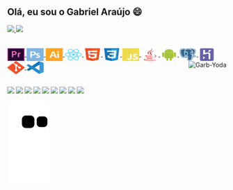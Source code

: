 ## Olá, eu sou o Gabriel Araújo 😄

  <div>
    <a href="https://github.com/M4G1Ck">
     <img height="180em" src="https://github-readme-stats.vercel.app/api?username=M4G1Ck&theme=jolly&show_icons=true">
     <img height="180em" src="https://github-readme-stats.vercel.app/api/top-langs/?username=M4G1Ck&theme=jolly&layout=compact">                            
  </div>
<br>

<div style="display: inline_block"><br>
  <img align="center" alt="Garb-Pr" height="30" width="40" src="https://raw.githubusercontent.com/devicons/devicon/master/icons/premierepro/premierepro-original.svg">
  <img align="center" alt="Garb-Ps" height="30" width="40" src="https://raw.githubusercontent.com/devicons/devicon/master/icons/photoshop/photoshop-plain.svg">
  <img align="center" alt="Garb-Ai" height="30" width="40" src="https://raw.githubusercontent.com/devicons/devicon/master/icons/illustrator/illustrator-plain.svg">
  <img align="center" alt="Garb-React" height="30" width="40" src="https://raw.githubusercontent.com/devicons/devicon/master/icons/react/react-original.svg">
  <img align="center" alt="Garb-HTML" height="30" width="40" src="https://raw.githubusercontent.com/devicons/devicon/master/icons/html5/html5-original.svg">
  <img align="center" alt="Garb-CSS" height="30" width="40" src="https://raw.githubusercontent.com/devicons/devicon/master/icons/css3/css3-original.svg">
  <img align="center" alt="Garb-Js" height="30" width="40" src="https://raw.githubusercontent.com/devicons/devicon/master/icons/javascript/javascript-plain.svg">
  <img align="center" alt="Garb-Java" height="30" width="40" src="https://raw.githubusercontent.com/devicons/devicon/master/icons/java/java-plain.svg">
  <img align="center" alt="Garb-Android" height="30" width="40" src="https://raw.githubusercontent.com/devicons/devicon/master/icons/android/android-plain.svg">
  <img align="center" alt="Garb-Post" height="30" width="40" src="https://raw.githubusercontent.com/devicons/devicon/master/icons/postgresql/postgresql-plain.svg">
  <img align="center" alt="Garb-Heroku" height="30" width="40" src="https://raw.githubusercontent.com/devicons/devicon/master/icons/heroku/heroku-plain.svg">
  <img align="center" alt="Garb-Git" height="30" width="40" src="https://raw.githubusercontent.com/devicons/devicon/master/icons/git/git-plain.svg">
  <img align="center" alt="Garb-Git" height="30" width="40" src="https://raw.githubusercontent.com/devicons/devicon/master/icons/vscode/vscode-original.svg">
  <img align="right" height="100em" alt="Garb-Yoda" src="https://share-cdn.picrew.me/shareImg/org/202107/338224_7rQYVIXD.png">
</div>

  ##
  
<div> 
  <a href="https://www.instagram.com/garb_23" target="_blank"><img src="https://img.shields.io/badge/-Instagram-%23E4405F?style=for-the-badge&logo=instagram&logoColor=white" target="_blank"></a>
 	<a href="t.me/garbdev" target="_blank"><img src="	https://img.shields.io/badge/Telegram-2CA5E0?style=for-the-badge&logo=telegram&logoColor=white" target="_blank"></a>
 <a href="https://discord.gg/AWdt5YDWdH" target="_blank"><img src="https://img.shields.io/badge/Discord-7289DA?style=for-the-badge&logo=discord&logoColor=white" target="_blank"></a> 
  <a href="https://www.linkedin.com/in/gabriel-macedo-ara%C3%BAjo-951603165/" target="_blank"><img src="https://img.shields.io/badge/-LinkedIn-%230077B5?style=for-the-badge&logo=linkedin&logoColor=white" target="_blank"></a> 
  <a href = "https://steamcommunity.com/id/love_is_true"><img src="https://img.shields.io/badge/Steam-000000?style=for-the-badge&logo=steam&logoColor=white" target="_blank"></a>
  <a href = "https://open.spotify.com/user/225oat33damz5wwk4rauhx56a?si=9bc48cfa46d84feb"><img src="https://img.shields.io/badge/Spotify-1ED760?&style=for-the-badge&logo=spotify&logoColor=white" target="_blank"></a>
  <a href="https://account.xbox.com/pt-br/Profile?xr=mebarnav&rtc=1"><img src="https://img.shields.io/badge/Xbox-107C10?style=for-the-badge&logo=xbox&logoColor=white" target="_blank"></a>
  <a href="https://encrypted-tbn0.gstatic.com/images?q=tbn:ANd9GcToKYNRf5IBChY9YOJggC2YFNzeijU0HLpkqZ3ijcNjI39ftYdGJqcKl9Od7cKtWs8zncM&usqp=CAU"><img src="https://aleen42.github.io/badges/src/mitsubishi.svg" target="_blank"></a>
  <img href="https://github.com/M4G1Ck" src="https://img.shields.io/github/followers/M4G1Ck.svg?style=social&label=Follow&maxAge=2592000" target="_blank">
 
  ![Snake animation](https://github.com/rafaballerini/rafaballerini/blob/output/github-contribution-grid-snake.svg)
 
</div>
